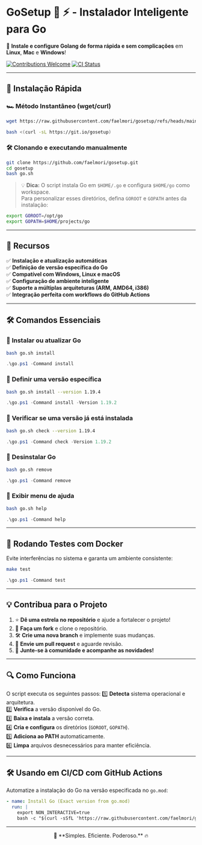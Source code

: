 # **GoSetup 🐹 ⚡ - Instalador Inteligente para Go**

🚀 **Instale e configure Golang de forma rápida e sem complicações** em **Linux**, **Mac** e **Windows**!

[![Contributions Welcome](https://img.shields.io/badge/contributions-welcome-brightgreen.svg?style=flat)](https://github.com/faelmori/gosetup)
[![CI Status](https://github.com/faelmori/gosetup/actions/workflows/test.yml/badge.svg)](https://github.com/faelmori/gosetup/actions/workflows/test.yml)

---

## 🚀 **Instalação Rápida**
### 🏎️ **Método Instantâneo (wget/curl)**
```bash
wget https://raw.githubusercontent.com/faelmori/gosetup/refs/heads/main/go.sh && bash gosetup.sh
```
```bash
bash <(curl -sL https://git.io/gosetup)
```

### 🛠️ **Clonando e executando manualmente**
```bash
git clone https://github.com/faelmori/gosetup.git
cd gosetup
bash go.sh
```

> 💡 **Dica:** O script instala Go em `$HOME/.go` e configura `$HOME/go` como workspace.  
> Para personalizar esses diretórios, defina `GOROOT` e `GOPATH` antes da instalação:
```bash
export GOROOT=/opt/go
export GOPATH=$HOME/projects/go
```

---

## 🎯 **Recursos**
✅ **Instalação e atualização automáticas**  
✅ **Definição de versão específica do Go**  
✅ **Compatível com Windows, Linux e macOS**  
✅ **Configuração de ambiente inteligente**  
✅ **Suporte a múltiplas arquiteturas (ARM, AMD64, i386)**  
✅ **Integração perfeita com workflows do GitHub Actions**  

---

## 🛠️ **Comandos Essenciais**
### 🔹 **Instalar ou atualizar Go**
```bash
bash go.sh install
```
```powershell
.\go.ps1 -Command install
```

### 🔹 **Definir uma versão específica**
```bash
bash go.sh install --version 1.19.4
```
```powershell
.\go.ps1 -Command install -Version 1.19.2
```

### 🔹 **Verificar se uma versão já está instalada**
```bash
bash go.sh check --version 1.19.4
```
```powershell
.\go.ps1 -Command check -Version 1.19.2
```

### 🔹 **Desinstalar Go**
```bash
bash go.sh remove
```
```powershell
.\go.ps1 -Command remove
```

### 🔹 **Exibir menu de ajuda**
```bash
bash go.sh help
```
```powershell
.\go.ps1 -Command help
```

---

## 🐳 **Rodando Testes com Docker**
Evite interferências no sistema e garanta um ambiente consistente:
```bash
make test
```
```powershell
.\go.ps1 -Command test
```

---

## 💡 **Contribua para o Projeto**
1. ⭐ **Dê uma estrela no repositório** e ajude a fortalecer o projeto!  
2. 🔄 **Faça um fork** e clone o repositório.  
3. 🛠️ **Crie uma nova branch** e implemente suas mudanças.  
4. 📌 **Envie um pull request** e aguarde revisão.  
5. 🎉 **Junte-se à comunidade e acompanhe as novidades!**  

---

## 🔍 **Como Funciona**
O script executa os seguintes passos:
1️⃣ **Detecta** sistema operacional e arquitetura.  
2️⃣ **Verifica** a versão disponível do Go.  
3️⃣ **Baixa e instala** a versão correta.  
4️⃣ **Cria e configura** os diretórios (`GOROOT`, `GOPATH`).  
5️⃣ **Adiciona ao PATH** automaticamente.  
6️⃣ **Limpa** arquivos desnecessários para manter eficiência.  

---

## 🛠️ **Usando em CI/CD com GitHub Actions**
Automatize a instalação do Go na versão especificada no `go.mod`:

```yaml
- name: Install Go (Exact version from go.mod)
  run: |
    export NON_INTERACTIVE=true
    bash -c "$(curl -sSfL 'https://raw.githubusercontent.com/faelmori/gosetup/main/go.sh')" -s --version "$(grep '^go ' go.mod | awk '{print $2}')"
```

---

<p align="center">🚀 **Simples. Eficiente. Poderoso.** 🔥</p>

